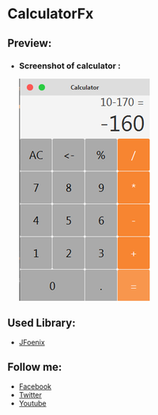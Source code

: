 # CalculatorFx
## Preview:
<ul>
  <li>
    <h3>Screenshot of calculator :</h3>
    <img src="https://github.com/HouariZegai/CalculatorFx/blob/master/screenshot/calculator.PNG">
  </li>
</ul>

## Used Library:
<ul>
  <li><a href="https://github.com/jfoenixadmin/JFoenix" target="_blank">JFoenix</a></li>  
</ul>


## Follow me:
<ul>
  <li><a href="https://www.facebook.com/GeekHouari" target="_blank">Facebook</a><br /></li>
	<li><a href="https://www.twitter.com/HouariZegai" target="_blank">Twitter</a><br /></li>
	<li><a href="https://www.youtube.com/HouariZegai">Youtube</a></li>
</ul>
